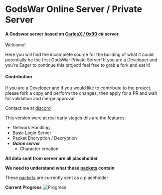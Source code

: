 # GodsWar Online Server / Private Server
#### A Godswar server based on [CarlosX / 0x90](https://github.com/AxDSan/GodsWar-Private-Server) c# server

Welcome!

Here you will find the incomplete source for the building of what it could potentially be the first GodsWar Private Server! If you are a Developer and you're Eager to continue this project! feel free to grab a fork and eat it!

#### Contribution
If you are a Developer and if you would like to contribute to the project, please fork a copy and perform the changes, then apply for a PR and wait for validation and merge approval.

Contact me at [discord](https://discord.com/users/747883413293498459)


This version were at real early stages this are the features:

* Network Handling
* Basic Login Server
* Packet Encryption / Decryption
* ***Game server***
    * Character creation

**All data sent from server are all placeholder**

**We need to understand what these [packets](https://github.com/sush1lemon/godswar-server/blob/main/pkg/packets) contain**

These [packets](https://github.com/sush1lemon/godswar-server/blob/main/pkg/packets) are currently sent as a placeholder 

**Current Progress**
![Progress](https://github.com/sush1lemon/godswar-server/blob/main/image.png?raw=true)

